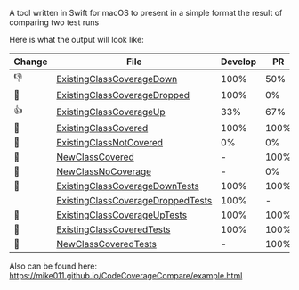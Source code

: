 A tool written in Swift for macOS to present in a simple format the result of comparing two test runs

Here is what the output will look like:

|Change|File|Develop|PR|
|---|----|-----|--|
|👎|<a href=https://mike011.github.io/CodeCoverageCompare/after/ExistingClassCoverageDown_comparison.html>ExistingClassCoverageDown</a>|100%|50%|
|🚫|<a href=https://mike011.github.io/CodeCoverageCompare/after/ExistingClassCoverageDropped_comparison.html>ExistingClassCoverageDropped</a>|100%|0%|
|👍|<a href=https://mike011.github.io/CodeCoverageCompare/after/ExistingClassCoverageUp_comparison.html>ExistingClassCoverageUp</a>|33%|67%|
|💯|<a href=https://mike011.github.io/CodeCoverageCompare/after/ExistingClassCovered_comparison.html>ExistingClassCovered</a>|100%|100%|
|🚫|<a href=https://mike011.github.io/CodeCoverageCompare/after/ExistingClassNotCovered_comparison.html>ExistingClassNotCovered</a>|0%|0%|
|💯|<a href=https://mike011.github.io/CodeCoverageCompare/after/NewClassCovered_comparison.html>NewClassCovered</a>|-|100%|
|🚫|<a href=https://mike011.github.io/CodeCoverageCompare/after/NewClassNoCoverage_comparison.html>NewClassNoCoverage</a>|-|0%|
|💯|<a href=https://mike011.github.io/CodeCoverageCompare/after/ExistingClassCoverageDownTests_comparison.html>ExistingClassCoverageDownTests</a>|100%|100%|
||<a href=https://mike011.github.io/CodeCoverageCompare/after/ExistingClassCoverageDroppedTests_comparison.html>ExistingClassCoverageDroppedTests</a>|100%|-|
|💯|<a href=https://mike011.github.io/CodeCoverageCompare/after/ExistingClassCoverageUpTests_comparison.html>ExistingClassCoverageUpTests</a>|100%|100%|
|💯|<a href=https://mike011.github.io/CodeCoverageCompare/after/ExistingClassCoveredTests_comparison.html>ExistingClassCoveredTests</a>|100%|100%|
|💯|<a href=https://mike011.github.io/CodeCoverageCompare/after/NewClassCoveredTests_comparison.html>NewClassCoveredTests</a>|-|100%|


Also can be found here: https://mike011.github.io/CodeCoverageCompare/example.html
